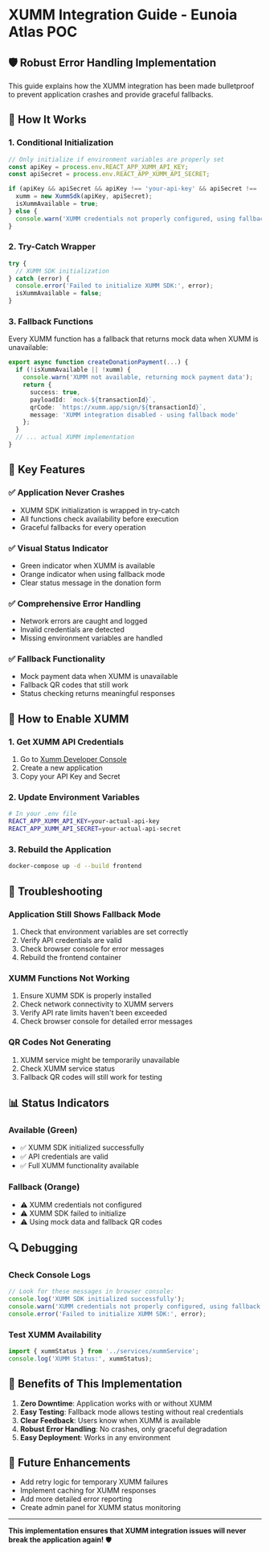 # XUMM Integration Guide - Eunoia Atlas POC

## 🛡️ Robust Error Handling Implementation

This guide explains how the XUMM integration has been made bulletproof to prevent application crashes and provide graceful fallbacks.

## 🔧 How It Works

### 1. **Conditional Initialization**
```typescript
// Only initialize if environment variables are properly set
const apiKey = process.env.REACT_APP_XUMM_API_KEY;
const apiSecret = process.env.REACT_APP_XUMM_API_SECRET;

if (apiKey && apiSecret && apiKey !== 'your-api-key' && apiSecret !== 'your-api-secret') {
  xumm = new XummSdk(apiKey, apiSecret);
  isXummAvailable = true;
} else {
  console.warn('XUMM credentials not properly configured, using fallback mode');
}
```

### 2. **Try-Catch Wrapper**
```typescript
try {
  // XUMM SDK initialization
} catch (error) {
  console.error('Failed to initialize XUMM SDK:', error);
  isXummAvailable = false;
}
```

### 3. **Fallback Functions**
Every XUMM function has a fallback that returns mock data when XUMM is unavailable:

```typescript
export async function createDonationPayment(...) {
  if (!isXummAvailable || !xumm) {
    console.warn('XUMM not available, returning mock payment data');
    return {
      success: true,
      payloadId: `mock-${transactionId}`,
      qrCode: `https://xumm.app/sign/${transactionId}`,
      message: 'XUMM integration disabled - using fallback mode'
    };
  }
  // ... actual XUMM implementation
}
```

## 🎯 Key Features

### ✅ **Application Never Crashes**
- XUMM SDK initialization is wrapped in try-catch
- All functions check availability before execution
- Graceful fallbacks for every operation

### ✅ **Visual Status Indicator**
- Green indicator when XUMM is available
- Orange indicator when using fallback mode
- Clear status message in the donation form

### ✅ **Comprehensive Error Handling**
- Network errors are caught and logged
- Invalid credentials are detected
- Missing environment variables are handled

### ✅ **Fallback Functionality**
- Mock payment data when XUMM is unavailable
- Fallback QR codes that still work
- Status checking returns meaningful responses

## 🔄 How to Enable XUMM

### 1. **Get XUMM API Credentials**
1. Go to [Xumm Developer Console](https://apps.xumm.dev/)
2. Create a new application
3. Copy your API Key and Secret

### 2. **Update Environment Variables**
```bash
# In your .env file
REACT_APP_XUMM_API_KEY=your-actual-api-key
REACT_APP_XUMM_API_SECRET=your-actual-api-secret
```

### 3. **Rebuild the Application**
```bash
docker-compose up -d --build frontend
```

## 🚨 Troubleshooting

### **Application Still Shows Fallback Mode**
1. Check that environment variables are set correctly
2. Verify API credentials are valid
3. Check browser console for error messages
4. Rebuild the frontend container

### **XUMM Functions Not Working**
1. Ensure XUMM SDK is properly installed
2. Check network connectivity to XUMM servers
3. Verify API rate limits haven't been exceeded
4. Check browser console for detailed error messages

### **QR Codes Not Generating**
1. XUMM service might be temporarily unavailable
2. Check XUMM service status
3. Fallback QR codes will still work for testing

## 📊 Status Indicators

### **Available (Green)**
- ✅ XUMM SDK initialized successfully
- ✅ API credentials are valid
- ✅ Full XUMM functionality available

### **Fallback (Orange)**
- ⚠️ XUMM credentials not configured
- ⚠️ XUMM SDK failed to initialize
- ⚠️ Using mock data and fallback QR codes

## 🔍 Debugging

### **Check Console Logs**
```javascript
// Look for these messages in browser console:
console.log('XUMM SDK initialized successfully');
console.warn('XUMM credentials not properly configured, using fallback mode');
console.error('Failed to initialize XUMM SDK:', error);
```

### **Test XUMM Availability**
```javascript
import { xummStatus } from '../services/xummService';
console.log('XUMM Status:', xummStatus);
```

## 🎯 Benefits of This Implementation

1. **Zero Downtime**: Application works with or without XUMM
2. **Easy Testing**: Fallback mode allows testing without real credentials
3. **Clear Feedback**: Users know when XUMM is available
4. **Robust Error Handling**: No crashes, only graceful degradation
5. **Easy Deployment**: Works in any environment

## 🔮 Future Enhancements

- Add retry logic for temporary XUMM failures
- Implement caching for XUMM responses
- Add more detailed error reporting
- Create admin panel for XUMM status monitoring

---

**This implementation ensures that XUMM integration issues will never break the application again!** 🛡️ 